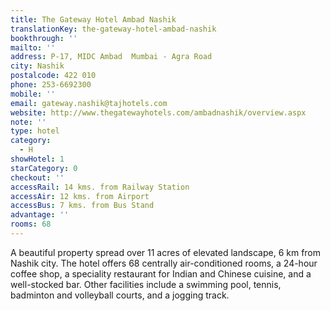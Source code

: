 ```yaml
---
title: The Gateway Hotel Ambad Nashik
translationKey: the-gateway-hotel-ambad-nashik
bookthrough: ''
mailto: ''
address: P-17, MIDC Ambad  Mumbai - Agra Road
city: Nashik
postalcode: 422 010
phone: 253-6692300
mobile: ''
email: gateway.nashik@tajhotels.com
website: http://www.thegatewayhotels.com/ambadnashik/overview.aspx
note: ''
type: hotel
category:
  - H
showHotel: 1
starCategory: 0
checkout: ''
accessRail: 14 kms. from Railway Station
accessAir: 12 kms. from Airport
accessBus: 7 kms. from Bus Stand
advantage: ''
rooms: 68
---
```

A beautiful property spread over 11 acres of elevated landscape, 6 km from Nashik city. The hotel offers 68 centrally air-conditioned rooms, a 24-hour coffee shop, a speciality restaurant for Indian and Chinese cuisine, and a well-stocked bar. Other facilities include a swimming pool, tennis, badminton and volleyball courts, and a jogging track.
